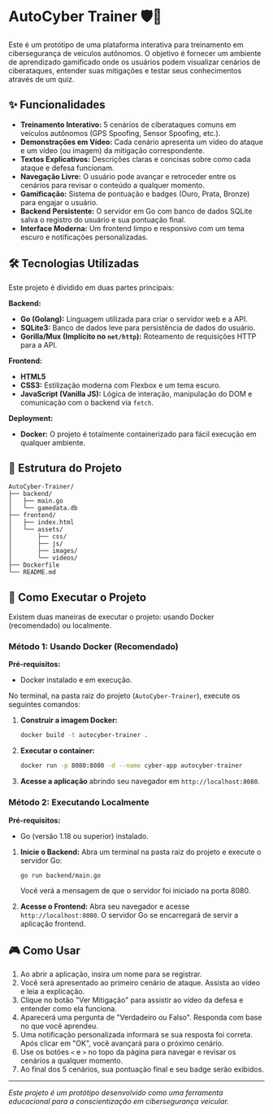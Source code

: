 # AutoCyber Trainer 🛡️🚗

Este é um protótipo de uma plataforma interativa para treinamento em cibersegurança de veículos autônomos. O objetivo é fornecer um ambiente de aprendizado gamificado onde os usuários podem visualizar cenários de ciberataques, entender suas mitigações e testar seus conhecimentos através de um quiz.

## ✨ Funcionalidades

  - **Treinamento Interativo:** 5 cenários de ciberataques comuns em veículos autônomos (GPS Spoofing, Sensor Spoofing, etc.).
  - **Demonstrações em Vídeo:** Cada cenário apresenta um vídeo do ataque e um vídeo (ou imagem) da mitigação correspondente.
  - **Textos Explicativos:** Descrições claras e concisas sobre como cada ataque e defesa funcionam.
  - **Navegação Livre:** O usuário pode avançar e retroceder entre os cenários para revisar o conteúdo a qualquer momento.
  - **Gamificação:** Sistema de pontuação e badges (Ouro, Prata, Bronze) para engajar o usuário.
  - **Backend Persistente:** O servidor em Go com banco de dados SQLite salva o registro do usuário e sua pontuação final.
  - **Interface Moderna:** Um frontend limpo e responsivo com um tema escuro e notificações personalizadas.

## 🛠️ Tecnologias Utilizadas

Este projeto é dividido em duas partes principais:

**Backend:**

  - **Go (Golang):** Linguagem utilizada para criar o servidor web e a API.
  - **SQLite3:** Banco de dados leve para persistência de dados do usuário.
  - **Gorilla/Mux (Implícito no `net/http`):** Roteamento de requisições HTTP para a API.

**Frontend:**

  - **HTML5**
  - **CSS3:** Estilização moderna com Flexbox e um tema escuro.
  - **JavaScript (Vanilla JS):** Lógica de interação, manipulação do DOM e comunicação com o backend via `fetch`.

**Deployment:**

  - **Docker:** O projeto é totalmente containerizado para fácil execução em qualquer ambiente.

## 📂 Estrutura do Projeto

```
AutoCyber-Trainer/
├── backend/
│   ├── main.go
│   └── gamedata.db
├── frontend/
│   ├── index.html
│   └── assets/
│       ├── css/
│       ├── js/
│       ├── images/
│       └── videos/
├── Dockerfile
└── README.md
```

## 🚀 Como Executar o Projeto

Existem duas maneiras de executar o projeto: usando Docker (recomendado) ou localmente.

### Método 1: Usando Docker (Recomendado)

**Pré-requisitos:**

  - Docker instalado e em execução.

No terminal, na pasta raiz do projeto (`AutoCyber-Trainer`), execute os seguintes comandos:

1.  **Construir a imagem Docker:**

    ```bash
    docker build -t autocyber-trainer .
    ```

2.  **Executar o container:**

    ```bash
    docker run -p 8080:8080 -d --name cyber-app autocyber-trainer
    ```

3.  **Acesse a aplicação** abrindo seu navegador em `http://localhost:8080`.

### Método 2: Executando Localmente

**Pré-requisitos:**

  - Go (versão 1.18 ou superior) instalado.

<!-- end list -->

1.  **Inicie o Backend:**
    Abra um terminal na pasta raiz do projeto e execute o servidor Go:

    ```bash
    go run backend/main.go
    ```

    Você verá a mensagem de que o servidor foi iniciado na porta 8080.

2.  **Acesse o Frontend:**
    Abra seu navegador e acesse `http://localhost:8080`. O servidor Go se encarregará de servir a aplicação frontend.

## 🎮 Como Usar

1.  Ao abrir a aplicação, insira um nome para se registrar.
2.  Você será apresentado ao primeiro cenário de ataque. Assista ao vídeo e leia a explicação.
3.  Clique no botão "Ver Mitigação" para assistir ao vídeo da defesa e entender como ela funciona.
4.  Aparecerá uma pergunta de "Verdadeiro ou Falso". Responda com base no que você aprendeu.
5.  Uma notificação personalizada informará se sua resposta foi correta. Após clicar em "OK", você avançará para o próximo cenário.
6.  Use os botões `<` e `>` no topo da página para navegar e revisar os cenários a qualquer momento.
7.  Ao final dos 5 cenários, sua pontuação final e seu badge serão exibidos.

-----

*Este projeto é um protótipo desenvolvido como uma ferramenta educacional para a conscientização em cibersegurança veicular.*